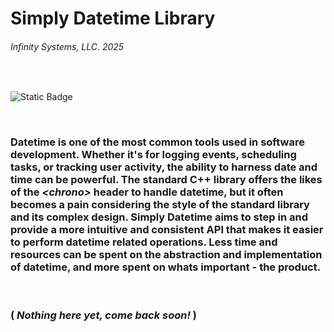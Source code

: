 # Simply Datetime Library
###### Infinity Systems, LLC. 2025

<br/>

![Static Badge](https://img.shields.io/badge/version-v4.1.0.0-blue)

<br/>

### Datetime is one of the most common tools used in software development. Whether it's for logging events, scheduling tasks, or tracking user activity, the ability to harness date and time can be powerful. The standard C++ library offers the likes of the *\<chrono>* header to handle datetime, but it often becomes a pain considering the style of the standard library and its complex design. Simply Datetime aims to step in and provide a more intuitive and consistent API that makes it easier to perform datetime related operations. Less time and resources can be spent on the abstraction and implementation of datetime, and more spent on whats important - the product.

<br/>

### ( ***Nothing here yet, come back soon!*** )
